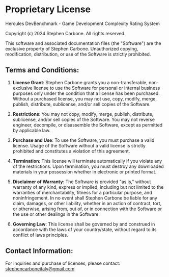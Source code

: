 # Proprietary License

Hercules DevBenchmark - Game Development Complexity Rating System

Copyright (c) 2024 Stephen Carbone. All rights reserved.

This software and associated documentation files (the "Software") are the exclusive property of Stephen Carbone. Unauthorized copying, modification, distribution, or use of the Software is strictly prohibited.

## Terms and Conditions:

1. **License Grant**: Stephen Carbone grants you a non-transferable, non-exclusive license to use the Software for personal or internal business purposes only under the condition that a license has been purchased. Without a purchased license, you may not use, copy, modify, merge, publish, distribute, sublicense, and/or sell copies of the Software.

2. **Restrictions**: You may not copy, modify, merge, publish, distribute, sublicense, and/or sell copies of the Software. You may not reverse engineer, decompile, or disassemble the Software, except as permitted by applicable law. 

3. **Purchase and Use**: To use the Software, you must purchase a valid license. Usage of the Software without a valid license is strictly prohibited and constitutes a violation of this agreement.

4. **Termination**: This license will terminate automatically if you violate any of the restrictions. Upon termination, you must destroy any downloaded materials in your possession whether in electronic or printed format.

5. **Disclaimer of Warranty**: The Software is provided "as is," without warranty of any kind, express or implied, including but not limited to the warranties of merchantability, fitness for a particular purpose, and noninfringement. In no event shall Stephen Carbone be liable for any claim, damages, or other liability, whether in an action of contract, tort, or otherwise, arising from, out of, or in connection with the Software or the use or other dealings in the Software.

6. **Governing Law**: This license shall be governed by and construed in accordance with the laws of your country/state, without regard to its conflict of laws principles.

## Contact Information:

For inquiries and purchase of licenses, please contact: stephencarboneitaly@gmail.com
